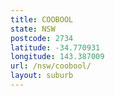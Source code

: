 ```yaml
---
title: COOBOOL
state: NSW
postcode: 2734
latitude: -34.770931
longitude: 143.387009
url: /nsw/coobool/
layout: suburb
---
```

